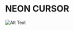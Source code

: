 # NEON CURSOR
![Alt Text](https://res.cloudinary.com/dxjidjaci/image/upload/v1722806187/Screenshot_4_yopbtz.png)
